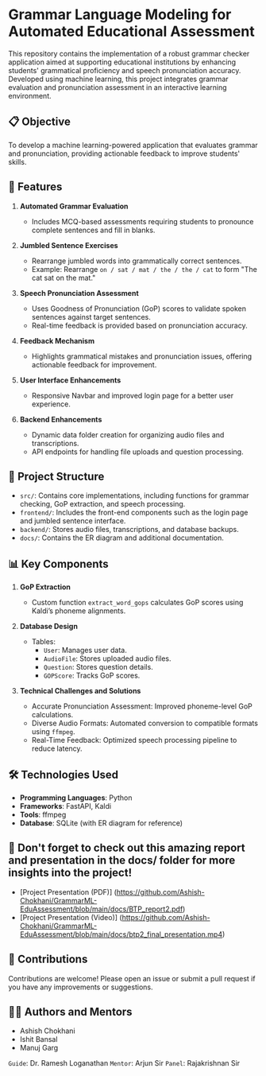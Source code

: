 # Grammar Language Modeling for Automated Educational Assessment

This repository contains the implementation of a robust grammar checker application aimed at supporting educational institutions by enhancing students' grammatical proficiency and speech pronunciation accuracy. Developed using machine learning, this project integrates grammar evaluation and pronunciation assessment in an interactive learning environment.

## 📋 Objective

To develop a machine learning-powered application that evaluates grammar and pronunciation, providing actionable feedback to improve students' skills.

## 🚀 Features

1. **Automated Grammar Evaluation**  
   - Includes MCQ-based assessments requiring students to pronounce complete sentences and fill in blanks.

2. **Jumbled Sentence Exercises**  
   - Rearrange jumbled words into grammatically correct sentences.
   - Example: Rearrange `on / sat / mat / the / the / cat` to form "The cat sat on the mat."

3. **Speech Pronunciation Assessment**  
   - Uses Goodness of Pronunciation (GoP) scores to validate spoken sentences against target sentences.
   - Real-time feedback is provided based on pronunciation accuracy.

4. **Feedback Mechanism**  
   - Highlights grammatical mistakes and pronunciation issues, offering actionable feedback for improvement.

5. **User Interface Enhancements**  
   - Responsive Navbar and improved login page for a better user experience.

6. **Backend Enhancements**  
   - Dynamic data folder creation for organizing audio files and transcriptions.
   - API endpoints for handling file uploads and question processing.

## 📂 Project Structure

- `src/`: Contains core implementations, including functions for grammar checking, GoP extraction, and speech processing.
- `frontend/`: Includes the front-end components such as the login page and jumbled sentence interface.
- `backend/`: Stores audio files, transcriptions, and database backups.
- `docs/`: Contains the ER diagram and additional documentation.

## 📊 Key Components

1. **GoP Extraction**  
   - Custom function `extract_word_gops` calculates GoP scores using Kaldi’s phoneme alignments.

2. **Database Design**  
   - Tables:
     - `User`: Manages user data.
     - `AudioFile`: Stores uploaded audio files.
     - `Question`: Stores question details.
     - `GOPScore`: Tracks GoP scores.

3. **Technical Challenges and Solutions**  
   - Accurate Pronunciation Assessment: Improved phoneme-level GoP calculations.
   - Diverse Audio Formats: Automated conversion to compatible formats using `ffmpeg`.
   - Real-Time Feedback: Optimized speech processing pipeline to reduce latency.

## 🛠️ Technologies Used

- **Programming Languages**: Python  
- **Frameworks**: FastAPI, Kaldi  
- **Tools**: ffmpeg
- **Database**: SQLite (with ER diagram for reference)

## 🚨 Don't forget to check out this amazing report and presentation in the docs/ folder for more insights into the project!
- [Project Presentation (PDF)] (https://github.com/Ashish-Chokhani/GrammarML-EduAssessment/blob/main/docs/BTP_report2.pdf)
- [Project Presentation (Video)] (https://github.com/Ashish-Chokhani/GrammarML-EduAssessment/blob/main/docs/btp2_final_presentation.mp4)

## 🤝 Contributions
Contributions are welcome! Please open an issue or submit a pull request if you have any improvements or suggestions.

## 👨‍💻 Authors and Mentors
- Ashish Chokhani
- Ishit Bansal
- Manuj Garg

  
`Guide`: Dr. Ramesh Loganathan
`Mentor`: Arjun Sir
`Panel`: Rajakrishnan Sir
